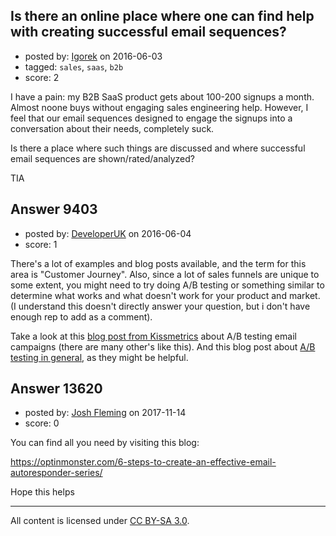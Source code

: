 ## Is there an online place where one can find help with creating successful email sequences?

- posted by: [Igorek](https://stackexchange.com/users/215022/igorek) on 2016-06-03
- tagged: `sales`, `saas`, `b2b`
- score: 2

I have a pain: my B2B SaaS product gets about 100-200 signups a month.  Almost noone buys without engaging sales engineering help.  However, I feel that our email sequences designed to engage the signups into a conversation about their needs, completely suck.

Is there a place where such things are discussed and where successful email sequences are shown/rated/analyzed?

TIA


## Answer 9403

- posted by: [DeveloperUK](https://stackexchange.com/users/7015503/developeruk) on 2016-06-04
- score: 1

<p>There's a lot of examples and blog posts available, and the term for this area is "Customer Journey".  Also, since a lot of sales funnels are unique to some extent, you might need to try doing A/B testing or something similar to determine what works and what doesn't work for your product and market. (I understand this doesn't directly answer your question, but i don't have enough rep to add as a comment).</p>

<p>Take a look at this <a href="https://blog.kissmetrics.com/ab-testing-email-campaigns/" rel="nofollow">blog post from Kissmetrics</a> about A/B testing email campaigns (there are many other's like this).  And this blog post about <a href="https://broadek.co.uk/blog/ProcessImprovementWithABTesting" rel="nofollow">A/B testing in general</a>, as they might be helpful.</p>



## Answer 13620

- posted by: [Josh Fleming](https://stackexchange.com/users/11769315/josh-fleming) on 2017-11-14
- score: 0

You can find all you need by visiting this blog:

https://optinmonster.com/6-steps-to-create-an-effective-email-autoresponder-series/

Hope this helps



---

All content is licensed under [CC BY-SA 3.0](https://creativecommons.org/licenses/by-sa/3.0/).
